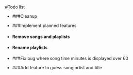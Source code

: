 #Todo list

* ###Cleanup

* ###Implement planned features
* #### Remove songs and playlists
* #### Rename playlists
* ###Fix bug where song time minutes is displayed over 60
* ###Add feature to guess song artist and title